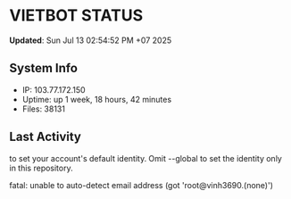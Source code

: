 # VIETBOT STATUS
**Updated**: Sun Jul 13 02:54:52 PM +07 2025

## System Info
- IP: 103.77.172.150
- Uptime: up 1 week, 18 hours, 42 minutes
- Files: 38131

## Last Activity

to set your account's default identity.
Omit --global to set the identity only in this repository.

fatal: unable to auto-detect email address (got 'root@vinh3690.(none)')
